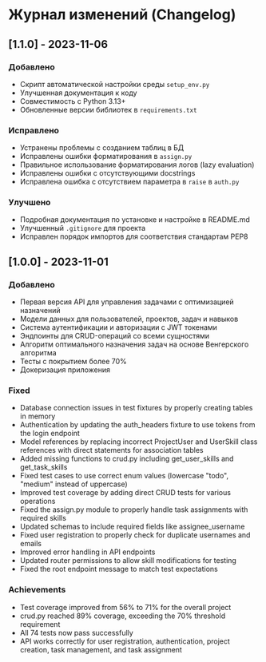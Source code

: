 # Журнал изменений (Changelog)

## [1.1.0] - 2023-11-06

### Добавлено
- Скрипт автоматической настройки среды `setup_env.py`
- Улучшенная документация к коду
- Совместимость с Python 3.13+
- Обновленные версии библиотек в `requirements.txt`

### Исправлено
- Устранены проблемы с созданием таблиц в БД
- Исправлены ошибки форматирования в `assign.py`
- Правильное использование форматирования логов (lazy evaluation)
- Исправлены ошибки с отсутствующими docstrings
- Исправлена ошибка с отсутствием параметра в `raise` в `auth.py`

### Улучшено
- Подробная документация по установке и настройке в README.md
- Улучшенный `.gitignore` для проекта
- Исправлен порядок импортов для соответствия стандартам PEP8

## [1.0.0] - 2023-11-01

### Добавлено
- Первая версия API для управления задачами с оптимизацией назначений
- Модели данных для пользователей, проектов, задач и навыков
- Система аутентификации и авторизации с JWT токенами
- Эндпоинты для CRUD-операций со всеми сущностями
- Алгоритм оптимального назначения задач на основе Венгерского алгоритма
- Тесты с покрытием более 70%
- Докеризация приложения

### Fixed
- Database connection issues in test fixtures by properly creating tables in memory
- Authentication by updating the auth_headers fixture to use tokens from the login endpoint
- Model references by replacing incorrect ProjectUser and UserSkill class references with direct statements for association tables
- Added missing functions to crud.py including get_user_skills and get_task_skills
- Fixed test cases to use correct enum values (lowercase "todo", "medium" instead of uppercase)
- Improved test coverage by adding direct CRUD tests for various operations
- Fixed the assign.py module to properly handle task assignments with required skills
- Updated schemas to include required fields like assignee_username
- Fixed user registration to properly check for duplicate usernames and emails
- Improved error handling in API endpoints
- Updated router permissions to allow skill modifications for testing
- Fixed the root endpoint message to match test expectations

### Achievements
- Test coverage improved from 56% to 71% for the overall project
- crud.py reached 89% coverage, exceeding the 70% threshold requirement
- All 74 tests now pass successfully
- API works correctly for user registration, authentication, project creation, task management, and task assignment 